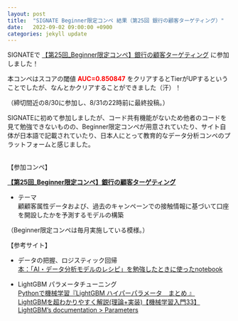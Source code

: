 ```yaml
---
layout: post
title:  "SIGNATE Beginner限定コンペ 結果（第25回 銀行の顧客ターゲティング）"
date:   2022-09-02 09:00:00 +0900
categories: jekyll update
---
```


SIGNATEで <a href="https://signate.jp/competitions/741" target="_blank">【第25回_Beginner限定コンペ】銀行の顧客ターゲティング</a> に参加しました！

本コンペはスコアの閾値 <span style="color: red; ">**AUC=0.850847**</span> をクリアするとTierがUPするということでしたが、なんとかクリアすることができました（汗）！

（締切間近の8/30に参加し、8/31の22時前に最終投稿。）

SIGNATEに初めて参加しましたが、コード共有機能がないため他者のコードを見て勉強できないものの、Beginner限定コンペが用意されていたり、サイト自体が日本語で記載されていたり、日本人にとって教育的なデータ分析コンペのプラットフォームと感じました。

<br>
【参加コンペ】  

**<a href="https://signate.jp/competitions/741" target="_blank">【第25回_Beginner限定コンペ】銀行の顧客ターゲティング</a>**  

- テーマ  
顧顧客属性データおよび、過去のキャンペーンでの接触情報に基づいて口座を開設したかを予測するモデルの構築

（Beginner限定コンペは毎月実施している模様。）

【参考サイト】  
- データの把握、ロジスティック回帰  
<a href="https://github.com/keijiyo/Study_AI_recipe_book/blob/main/AI_Recipe_Part4.ipynb" target="_blank">本：「AI・データ分析モデルのレシピ」を勉強したときに使ったnotebook</a> 

- LightGBM パラメータチューニング  
<a href="https://note.com/3x7x37ykr/n/n24646c038959" target="_blank">Pythonで機械学習『LightGBM ハイパーパラメータ　まとめ 』</a>  
<a href="https://datawokagaku.com/lightgbm/" target="_blank">LightGBMを超わかりやすく解説(理論+実装)【機械学習入門33】</a>  
<a href="https://lightgbm.readthedocs.io/en/latest/Parameters.html" target="_blank">LightGBM’s documentation > Parameters</a>

